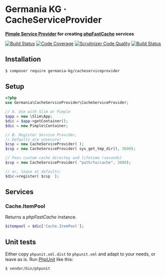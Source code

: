 # Germania KG · CacheServiceProvider

**[Pimple Service Provider](https://pimple.symfony.com/#extending-a-container) for creating [phpFastCache](http://www.phpfastcache.com/) services**

[![Build Status](https://travis-ci.org/GermaniaKG/CacheServiceProvider.svg?branch=master)](https://travis-ci.org/GermaniaKG/CacheServiceProvider)
[![Code Coverage](https://scrutinizer-ci.com/g/GermaniaKG/CacheServiceProvider/badges/coverage.png?b=master)](https://scrutinizer-ci.com/g/GermaniaKG/CacheServiceProvider/?branch=master)
[![Scrutinizer Code Quality](https://scrutinizer-ci.com/g/GermaniaKG/CacheServiceProvider/badges/quality-score.png?b=master)](https://scrutinizer-ci.com/g/GermaniaKG/CacheServiceProvider/?branch=master)
[![Build Status](https://scrutinizer-ci.com/g/GermaniaKG/CacheServiceProvider/badges/build.png?b=master)](https://scrutinizer-ci.com/g/GermaniaKG/CacheServiceProvider/build-status/master)


## Installation

```bash
$ composer require germania-kg/cacheserviceprovider
```

## Setup

```php
<?php
use Germania\CacheServiceProvider\CacheServiceProvider;

// A. Use with Slim or Pimple
$app = new \Slim\App;
$dic = $app->getContainer();
$dic = new Pimple\Container;

// B. Register Service Provider, 
// Defaults are unsecure!
$csp = new CacheServiceProvider( );
$csp = new CacheServiceProvider( sys_get_tmp_dir(), 3600);

// Pass custom cache directoy and lifetime (seconds)
$csp = new CacheServiceProvider( "path/to/cache", 3600);

// or, leave at defaults: 
$dic->register( $csp  );
```


## Services

### Cache.ItemPool

Returns a *phpFastCache* instance. 

```php
$itempool = $dic['Cache.ItemPool'];
```


## Unit tests

Either copy `phpunit.xml.dist` to `phpunit.xml` and adapt to your needs, or leave as is. 
Run [PhpUnit](https://phpunit.de/) like this:

```bash
$ vendor/bin/phpunit
```

